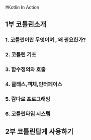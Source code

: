 #Kotlin In Action
## 1부 코틀린소개
### 1. 코틀린이란 무엇이며 , 왜 필요한가?
### 2. 코틀린 기초
### 3. 함수정의와 호출
### 4. 클래스,객체,인터페이스
### 5. 람다로 프로그래밍
### 6. 코틀린타입 시스템

## 2부 코틀린답게 사용하기
